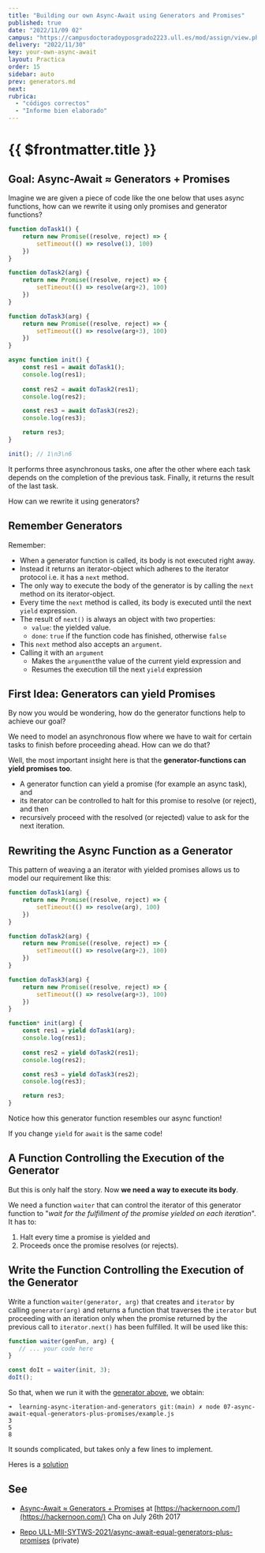 ```yaml
---
title: "Building our own Async-Await using Generators and Promises"
published: true
date: "2022/11/09 02"
campus: "https://campusdoctoradoyposgrado2223.ull.es/mod/assign/view.php?id=790"
delivery: "2022/11/30"
key: your-own-async-await
layout: Practica
order: 15
sidebar: auto
prev: generators.md
next: 
rubrica:
  - "códigos correctos"
  - "Informe bien elaborado"
---
```


# {{ $frontmatter.title }}

## Goal: Async-Await ≈ Generators + Promises

Imagine we are given a piece of code like the one below that uses async functions, how can we rewrite it using only promises and generator functions?

```js
function doTask1() {
    return new Promise((resolve, reject) => {
        setTimeout(() => resolve(1), 100)
    })
}

function doTask2(arg) {
    return new Promise((resolve, reject) => {
        setTimeout(() => resolve(arg+2), 100)
    })
}

function doTask3(arg) {
    return new Promise((resolve, reject) => {
        setTimeout(() => resolve(arg+3), 100)
    })
}

async function init() {
    const res1 = await doTask1();
    console.log(res1);
    
    const res2 = await doTask2(res1);
    console.log(res2);

    const res3 = await doTask3(res2);
    console.log(res3);

    return res3;
}

init(); // 1\n3\n6
```

It performs three asynchronous tasks, one after the other where each task depends on the completion of the previous task. Finally, it returns the result of the last task.

How can we rewrite it using generators?

## Remember Generators

Remember:

* When a generator function is called, its body is not executed right away. 
* Instead it returns an iterator-object which adheres to the iterator protocol i.e. it has a `next` method.
* The only way to execute the body of the generator is by calling the `next` method on its iterator-object. 
* Every time the `next` method is called, its body is executed until the next `yield` expression. 
* The result of `next()` is always an object with two properties:
  - `value`: the yielded value.
  - `done`: `true` if the function code has finished, otherwise `false`
* This `next` method also accepts an `argument`. 
* Calling it with an `argument` 
  - Makes the `argument`the value of the current yield expression and 
  - Resumes the execution till the next `yield` expression

## First Idea: Generators can yield Promises

By now you would be wondering, how do the generator functions help to achieve our goal? 

We need to model an asynchronous flow where we have to wait for certain tasks to finish before proceeding ahead. How can we do that?

Well, the most important insight here is that the **generator-functions can yield promises too**.

* A generator function can yield a promise (for example an async task), and 
* its iterator can be controlled to halt for this promise to resolve (or reject), and then 
* recursively proceed with the resolved (or rejected) value to ask for the next iteration. 

## Rewriting the Async Function as a Generator

This pattern of weaving a an iterator with yielded promises allows us to model our requirement like this:

<a id="generator"></a>

```js
function doTask1(arg) {
    return new Promise((resolve, reject) => {
        setTimeout(() => resolve(arg), 100)
    })
}

function doTask2(arg) {
    return new Promise((resolve, reject) => {
        setTimeout(() => resolve(arg+2), 100)
    })
}

function doTask3(arg) {
    return new Promise((resolve, reject) => {
        setTimeout(() => resolve(arg+3), 100)
    })
}

function* init(arg) {
    const res1 = yield doTask1(arg);
    console.log(res1);
    
    const res2 = yield doTask2(res1);
    console.log(res2);

    const res3 = yield doTask3(res2);
    console.log(res3);

    return res3;
}
```

Notice how this generator function resembles our async function! 

If you change `yield` for `await` is the same code!

## A Function Controlling the Execution of the Generator

But this is only half the story. Now **we need a way to execute its body**. 

We need a function `waiter` that can control the iterator of this generator function to "*wait for the fulfillment of the promise yielded on each iteration*". It has to:

1. Halt every time a promise is yielded and 
2. Proceeds once the promise resolves (or rejects). 

## Write the Function Controlling the Execution of the Generator

Write a function `waiter(generator, arg)` that creates and `iterator`  by calling `generator(arg)` and returns a function  that traverses the `iterator` but proceeding with an iteration only when the promise returned by the previous call to `iterator.next()` has been fulfilled. It will be used like this:

```js
function waiter(genFun, arg) {
   // ... your code here
}

const doIt = waiter(init, 3);
doIt();
```

So that, when we run it with the [generator above](#generator), we obtain:

```
➜  learning-async-iteration-and-generators git:(main) ✗ node 07-async-await-equal-generators-plus-promises/example.js 
3
5
8
```

It sounds complicated, but takes only a few lines to implement.

Heres is a [solution]({{site.baseurl}}/practicas/async-await-is-generators-and-promises/solution)

## See

* [Async-Await ≈ Generators + Promises](https://hackernoon.com/async-await-generators-promises-51f1a6ceede2) at [https://hackernoon.com/](https://hackernoon.com/)  Cha on July 26th 2017
<!-- * [Solution](solutions/async-await-is-generators-and-promises) to this problem -->
* [Repo ULL-MII-SYTWS-2021/async-await-equal-generators-plus-promises](https://github.com/ULL-MII-SYTWS-2021/async-await-equal-generators-plus-promises) (private)
